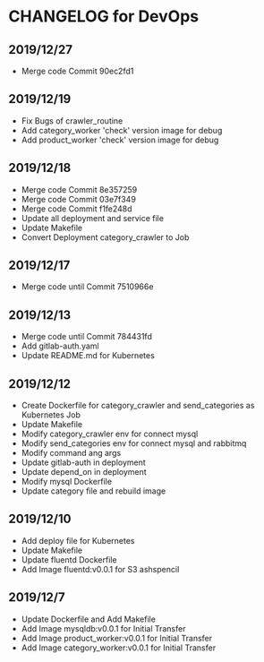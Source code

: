# CHANGELOG for DevOps

## 2019/12/27
- Merge code Commit 90ec2fd1

## 2019/12/19
- Fix Bugs of crawler_routine
- Add category_worker 'check' version image for debug
- Add product_worker 'check' version image for debug
## 2019/12/18
- Merge code Commit 8e357259
- Merge code Commit 03e7f349
- Merge code Commit f1fe248d
- Update all deployment and service file
- Update Makefile
- Convert Deployment category_crawler to Job

## 2019/12/17
- Merge code until Commit 7510966e

## 2019/12/13
- Merge code until Commit 784431fd
- Add gitlab-auth.yaml
- Update README.md for Kubernetes

## 2019/12/12

- Create Dockerfile for category_crawler and send_categories as Kubernetes Job
- Update Makefile
- Modify category_crawler env for connect mysql
- Modify send_categories env for connect mysql and rabbitmq
- Modify command ang args
- Update gitlab-auth in deployment
- Update depend_on in deployment
- Modify mysql Dockerfile
- Update category file and rebuild image

## 2019/12/10

- Add deploy file for Kubernetes
- Update Makefile
- Update fluentd Dockerfile
- Add Image fluentd:v0.0.1 for S3 ashspencil



## 2019/12/7

- Update Dockerfile and Add Makefile
- Add Image mysqldb:v0.0.1 for Initial Transfer
- Add Image product_worker:v0.0.1 for Initial Transfer
- Add Image category_worker:v0.0.1 for Initial Transfer
